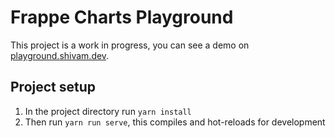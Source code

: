 # Frappe Charts Playground
This project is a work in progress, you can see a demo on [playground.shivam.dev](https://playground.shivam.dev).

## Project setup
1. In the project directory run `yarn install`
1. Then run `yarn run serve`, this compiles and hot-reloads for development
